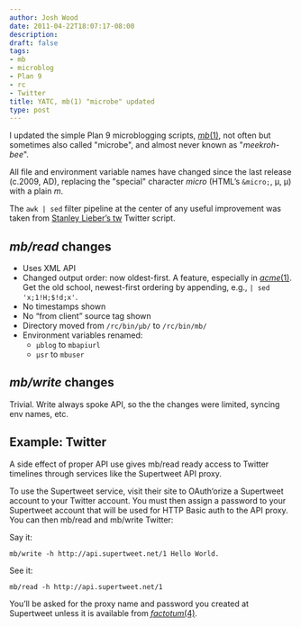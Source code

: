 ```yaml
---
author: Josh Wood
date: 2011-04-22T18:07:17-08:00
description:
draft: false
tags:
- mb
- microblog
- Plan 9
- rc
- Twitter
title: YATC, mb(1) "microbe" updated
type: post
---
```


I updated the simple Plan 9 microblogging scripts, [*mb*(1)][mb], not often but
sometimes also called "microbe", and almost never known as "*meekroh-bee*".

All file and environment variable names have changed since the last release
(c.2009, AD), replacing the "special" character *micro* (HTML’s `&micro;`, &micro;, µ)
with a plain *m*.

The `awk | sed` filter pipeline at the center of any useful improvement was taken
from [Stanley Lieber’s tw][tw] Twitter script.

## *mb/read* changes

* Uses XML API
* Changed output order: now oldest-first. A feature, especially in
  [*acme*(1)][man-acme].
  Get the old school, newest-first ordering by appending, e.g.,
  `| sed 'x;1!H;$!d;x'`.
* No timestamps shown
* No “from client” source tag shown
* Directory moved from `/rc/bin/µb/` to `/rc/bin/mb/`
* Environment variables renamed:
  * `µblog` to `mbapiurl`
  * `µsr` to `mbuser`

## *mb/write* changes

Trivial. Write always spoke API, so the the changes were limited, syncing env names, etc.

## Example: Twitter

A side effect of proper API use gives mb/read ready access to Twitter timelines through services like the Supertweet API proxy.

To use the Supertweet service, visit their site to OAuth‘orize a Supertweet account to your Twitter account. You must then assign a password to your Supertweet account that will be used for HTTP Basic auth to the API proxy. You can then mb/read and mb/write Twitter:

Say it:

```
mb/write -h http://api.supertweet.net/1 Hello World.
```

See it:

```
mb/read -h http://api.supertweet.net/1
```

You’ll be asked for the proxy name and password you created at Supertweet unless it is available from [*factotum*(4)][man-factotum].


[man-acme]: https://plan9.bell-labs.com/sys/man/1/acme
[man-factotum]: https://plan9.bell-labs.com/sys/man/4/factotum
[mb]: /project/mb/
[tw]: http://plan9.stanleylieber.com/rc/tw
